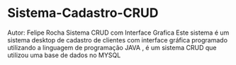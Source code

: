 # Sistema-Cadastro-CRUD
Autor: Felipe Rocha
Sistema CRUD com Interface Grafica 
Este sistema é um sistema desktop de cadastro de clientes com interface gráfica programado utilizando a linguagem de programação JAVA
, é um sistema CRUD que utilizou uma base de dados no MYSQL
